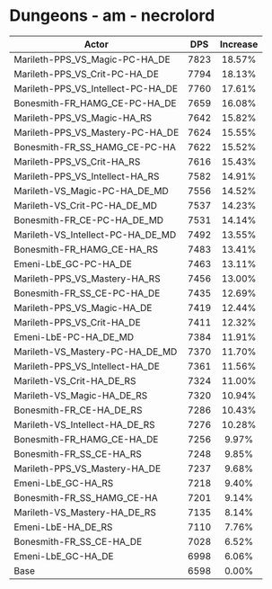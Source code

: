 # Dungeons - am - necrolord
| Actor | DPS | Increase |
|---|:---:|:---:|
|Marileth-PPS_VS_Magic-PC-HA_DE|7823|18.57%|
|Marileth-PPS_VS_Crit-PC-HA_DE|7794|18.13%|
|Marileth-PPS_VS_Intellect-PC-HA_DE|7760|17.61%|
|Bonesmith-FR_HAMG_CE-PC-HA_DE|7659|16.08%|
|Marileth-PPS_VS_Magic-HA_RS|7642|15.82%|
|Marileth-PPS_VS_Mastery-PC-HA_DE|7624|15.55%|
|Bonesmith-FR_SS_HAMG_CE-PC-HA|7622|15.52%|
|Marileth-PPS_VS_Crit-HA_RS|7616|15.43%|
|Marileth-PPS_VS_Intellect-HA_RS|7582|14.91%|
|Marileth-VS_Magic-PC-HA_DE_MD|7556|14.52%|
|Marileth-VS_Crit-PC-HA_DE_MD|7537|14.23%|
|Bonesmith-FR_CE-PC-HA_DE_MD|7531|14.14%|
|Marileth-VS_Intellect-PC-HA_DE_MD|7492|13.55%|
|Bonesmith-FR_HAMG_CE-HA_RS|7483|13.41%|
|Emeni-LbE_GC-PC-HA_DE|7463|13.11%|
|Marileth-PPS_VS_Mastery-HA_RS|7456|13.00%|
|Bonesmith-FR_SS_CE-PC-HA_DE|7435|12.69%|
|Marileth-PPS_VS_Magic-HA_DE|7419|12.44%|
|Marileth-PPS_VS_Crit-HA_DE|7411|12.32%|
|Emeni-LbE-PC-HA_DE_MD|7384|11.91%|
|Marileth-VS_Mastery-PC-HA_DE_MD|7370|11.70%|
|Marileth-PPS_VS_Intellect-HA_DE|7361|11.56%|
|Marileth-VS_Crit-HA_DE_RS|7324|11.00%|
|Marileth-VS_Magic-HA_DE_RS|7320|10.94%|
|Bonesmith-FR_CE-HA_DE_RS|7286|10.43%|
|Marileth-VS_Intellect-HA_DE_RS|7276|10.28%|
|Bonesmith-FR_HAMG_CE-HA_DE|7256|9.97%|
|Bonesmith-FR_SS_CE-HA_RS|7248|9.85%|
|Marileth-PPS_VS_Mastery-HA_DE|7237|9.68%|
|Emeni-LbE_GC-HA_RS|7218|9.40%|
|Bonesmith-FR_SS_HAMG_CE-HA|7201|9.14%|
|Marileth-VS_Mastery-HA_DE_RS|7135|8.14%|
|Emeni-LbE-HA_DE_RS|7110|7.76%|
|Bonesmith-FR_SS_CE-HA_DE|7028|6.52%|
|Emeni-LbE_GC-HA_DE|6998|6.06%|
|Base|6598|0.00%|
